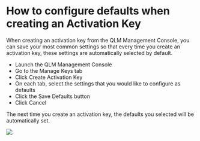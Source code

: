 # How to configure defaults when creating an Activation Key

When creating an activation key from the QLM Management Console, you can save your most common settings so that every time you create an activation key, these settings are automatically selected by default.

* Launch the QLM Management Console
* Go to the Manage Keys tab
* Click Create Activation Key
* On each tab, select the settings that you would like to configure as defaults
* Click the Save Defaults button
* Click Cancel

The next time you create an activation key, the defaults you selected will be automatically set.

![](https://support.soraco.co/hc/article\_attachments/115018046106/mceclip0.png)
